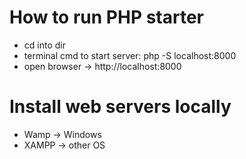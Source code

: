 # How to run PHP starter
* cd into dir
* terminal cmd to start server: php -S localhost:8000
* open browser -> http://localhost:8000

# Install web servers locally
* Wamp -> Windows
* XAMPP -> other OS
